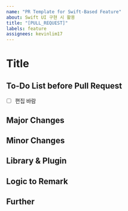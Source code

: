 ```yaml
---
name: "PR Template for Swift-Based Feature"
about: Swift UI 구현 시 활용
title: "[PULL_REQUEST]"
labels: feature
assignees: kevinlim17
---
```

# Title

## To-Do List before Pull Request
- [ ] 편집 바람

## Major Changes

## Minor Changes

## Library & Plugin

## Logic to Remark

## Further
